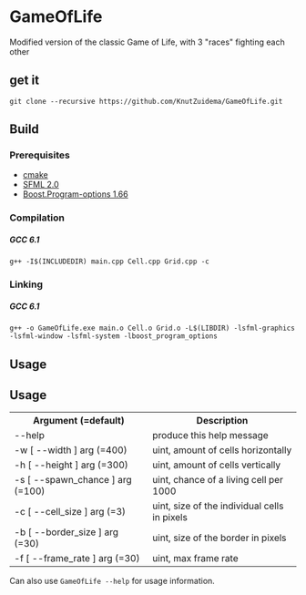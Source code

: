 # GameOfLife
Modified version of the classic Game of Life, with 3 "races" fighting each other

## get it

`git clone --recursive https://github.com/KnutZuidema/GameOfLife.git`

## Build

### Prerequisites

*   [cmake](#)
*   [SFML 2.0](https://www.sfml-dev.org/)
*   [Boost.Program-options 1.66](http://www.boost.org/doc/libs/1_66_0/doc/html/program_options.html)

### Compilation

##### GCC 6.1

`g++ -I$(INCLUDEDIR) main.cpp Cell.cpp Grid.cpp -c`

### Linking

##### GCC 6.1

`g++ -o GameOfLife.exe main.o Cell.o Grid.o -L$(LIBDIR) -lsfml-graphics -lsfml-window -lsfml-system -lboost_program_options`

## Usage

<h2>Usage</h2>

<table>
<tr><th>Argument (=default)</th><th>Description</th></tr>
<tr><td>--help</td><td>produce this help message</td></tr>
<tr><td>-w [ --width ] arg (=400)</td><td>uint, amount of cells horizontally</td></tr>
<tr><td>-h [ --height ] arg (=300)</td><td>uint, amount of cells vertically</td></tr>
<tr><td>-s [ --spawn_chance ] arg (=100)</td><td>uint, chance of a living cell per 1000</td></tr>
<tr><td>-c [ --cell_size ] arg (=3)</td><td>uint, size of the individual cells in pixels</td></tr>
<tr><td>-b [ --border_size ] arg (=30)</td><td>uint, size of the border in pixels</td></tr>
<tr><td>-f [ --frame_rate ] arg (=30)</td><td>uint, max frame rate</td></tr>
</table>

Can also use <code>GameOfLife --help</code> for usage information.
